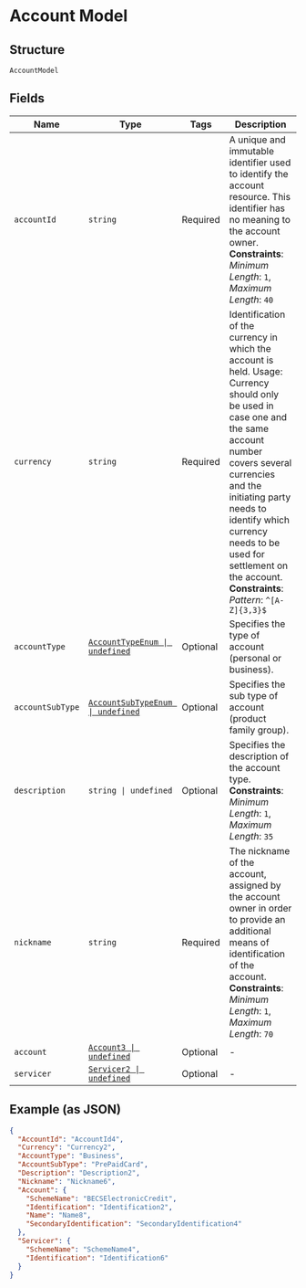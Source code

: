 
# Account Model

## Structure

`AccountModel`

## Fields

| Name | Type | Tags | Description |
|  --- | --- | --- | --- |
| `accountId` | `string` | Required | A unique and immutable identifier used to identify the account resource. This identifier has no meaning to the account owner.<br>**Constraints**: *Minimum Length*: `1`, *Maximum Length*: `40` |
| `currency` | `string` | Required | Identification of the currency in which the account is held.  Usage: Currency should only be used in case one and the same account number covers several currencies and the initiating party needs to identify which currency needs to be used for settlement on the account.<br>**Constraints**: *Pattern*: `^[A-Z]{3,3}$` |
| `accountType` | [`AccountTypeEnum \| undefined`](../../doc/models/account-type-enum.md) | Optional | Specifies the type of account (personal or business). |
| `accountSubType` | [`AccountSubTypeEnum \| undefined`](../../doc/models/account-sub-type-enum.md) | Optional | Specifies the sub type of account (product family group). |
| `description` | `string \| undefined` | Optional | Specifies the description of the account type.<br>**Constraints**: *Minimum Length*: `1`, *Maximum Length*: `35` |
| `nickname` | `string` | Required | The nickname of the account, assigned by the account owner in order to provide an additional means of identification of the account.<br>**Constraints**: *Minimum Length*: `1`, *Maximum Length*: `70` |
| `account` | [`Account3 \| undefined`](../../doc/models/account-3.md) | Optional | - |
| `servicer` | [`Servicer2 \| undefined`](../../doc/models/servicer-2.md) | Optional | - |

## Example (as JSON)

```json
{
  "AccountId": "AccountId4",
  "Currency": "Currency2",
  "AccountType": "Business",
  "AccountSubType": "PrePaidCard",
  "Description": "Description2",
  "Nickname": "Nickname6",
  "Account": {
    "SchemeName": "BECSElectronicCredit",
    "Identification": "Identification2",
    "Name": "Name8",
    "SecondaryIdentification": "SecondaryIdentification4"
  },
  "Servicer": {
    "SchemeName": "SchemeName4",
    "Identification": "Identification6"
  }
}
```

